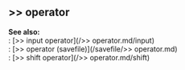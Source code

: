 ## \>\> operator    
**See also:**    
:   [\>\> input operator](/&gt;&gt; operator.md/input)    
:   [\>\> operator (savefile)](/savefile/&gt;&gt; operator.md)    
:   [\>\> shift operator](/&gt;&gt; operator.md/shift)  